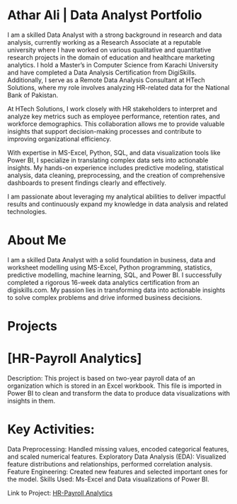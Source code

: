 # Athar Ali | Data Analyst Portfolio

I am a skilled Data Analyst with a strong background in research and data analysis, currently working as a Research Associate at a reputable university where I have worked on various qualitative and quantitative research projects in the domain of education and healthcare marketing analytics. I hold a Master’s in Computer Science from Karachi University and have completed a Data Analysis Certification from DigiSkills. Additionally, I serve as a Remote Data Analysis Consultant at HTech Solutions, where my role involves analyzing HR-related data for the National Bank of Pakistan.

At HTech Solutions, I work closely with HR stakeholders to interpret and analyze key metrics such as employee performance, retention rates, and workforce demographics. This collaboration allows me to provide valuable insights that support decision-making processes and contribute to improving organizational efficiency.

With expertise in MS-Excel, Python, SQL, and data visualization tools like Power BI, I specialize in translating complex data sets into actionable insights. My hands-on experience includes predictive modeling, statistical analysis, data cleaning, preprocessing, and the creation of comprehensive dashboards to present findings clearly and effectively.

I am passionate about leveraging my analytical abilities to deliver impactful results and continuously expand my knowledge in data analysis and related technologies.

# About Me
I am a skilled Data Analyst with a solid foundation in business, data and worksheet modelling using MS-Excel, Python programming, statistics, predictive modelling, machine learning, SQL, and Power BI. I successfully completed a rigorous 16-week data analytics certification from an digiskills.com. My passion lies in transforming data into actionable insights to solve complex problems and drive informed business decisions.

# Projects
# [HR-Payroll Analytics]
Description: This project is based on two-year payroll data of an organization which is stored in an Excel workbook. This file is imported in Power BI to clean and transform the data to produce data visualizations with insights in them.

# Key Activities:

Data Preprocessing: Handled missing values, encoded categorical features, and scaled numerical features.
Exploratory Data Analysis (EDA): Visualized feature distributions and relationships, performed correlation analysis.
Feature Engineering: Created new features and selected important ones for the model.
Skills Used: Ms-Excel and Data visualizations of Power BI.

Link to Project: [HR-Payroll Analytics](https://github.com/AtharsHub/Portfolio/tree/main/Project1)
